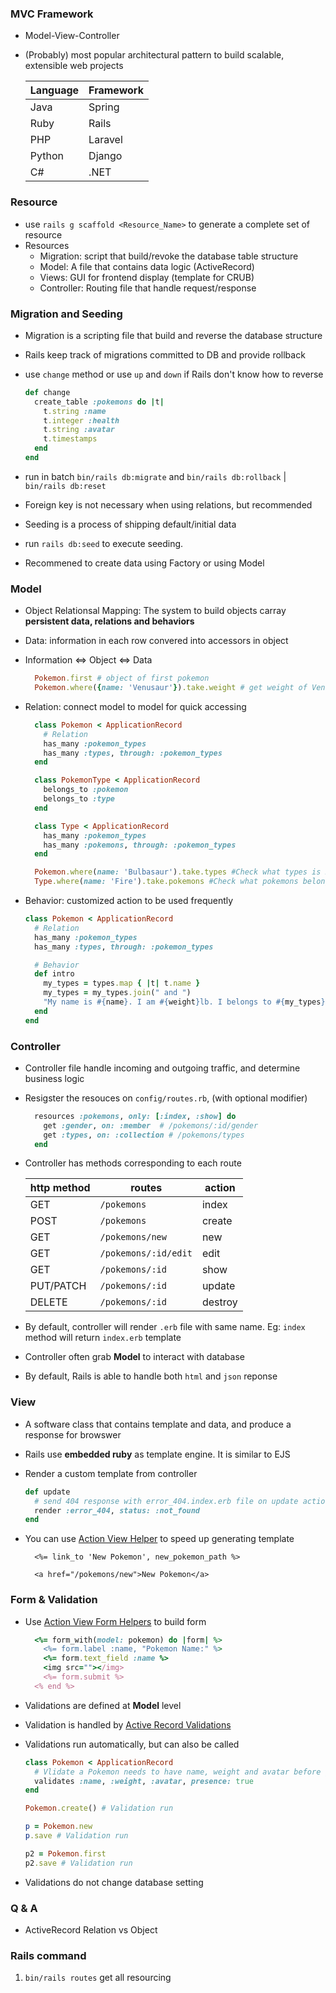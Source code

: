 ### MVC Framework
* Model-View-Controller
* (Probably) most popular architectural pattern to build scalable, extensible web projects

    |Language|Framework|
    |-|-|
    |Java|Spring|
    |Ruby|Rails|
    |PHP|Laravel|
    |Python|Django|
    |C#|.NET|


### Resource
* use `rails g scaffold <Resource_Name>` to generate a complete set of resource
* Resources 
  - Migration: script that build/revoke the database table structure
  - Model: A file that contains data logic (ActiveRecord)
  - Views: GUI  for frontend display (template for CRUB)
  - Controller: Routing file that handle request/response


### Migration and Seeding
* Migration is a scripting file that build and reverse the database structure
* Rails keep track of migrations committed to DB and provide rollback
* use `change` method or use `up` and `down` if Rails don't know how to reverse

  ```rb
  def change
    create_table :pokemons do |t|
      t.string :name
      t.integer :health
      t.string :avatar
      t.timestamps
    end
  end
  ```
* run in batch `bin/rails db:migrate` and `bin/rails db:rollback` | `bin/rails db:reset`
* Foreign key is not necessary when using relations, but recommended
* Seeding is a process of shipping default/initial data
* run `rails db:seed` to execute seeding. 
* Recommened to create data using Factory or using Model

### Model
* Object Relationsal Mapping: The system to build objects carray **persistent data, relations and behaviors**
* Data: information in each row convered into accessors in object
* Information <=> Object <=> Data

  ```rb
    Pokemon.first # object of first pokemon
    Pokemon.where({name: 'Venusaur'}).take.weight # get weight of Venusaur
  ```
* Relation: connect model to model for quick accessing 

  ```rb
    class Pokemon < ApplicationRecord
      # Relation
      has_many :pokemon_types
      has_many :types, through: :pokemon_types
    end

    class PokemonType < ApplicationRecord
      belongs_to :pokemon
      belongs_to :type
    end

    class Type < ApplicationRecord
      has_many :pokemon_types
      has_many :pokemons, through: :pokemon_types
    end

    Pokemon.where(name: 'Bulbasaur').take.types #Check what types is Bulbasaur
    Type.where(name: 'Fire').take.pokemons #Check what pokemons belong to Fire category
  ```
* Behavior: customized action to be used frequently

  ```rb
  class Pokemon < ApplicationRecord
    # Relation
    has_many :pokemon_types
    has_many :types, through: :pokemon_types

    # Behavior
    def intro
      my_types = types.map { |t| t.name }
      my_types = my_types.join(" and ")
      "My name is #{name}. I am #{weight}lb. I belongs to #{my_types}"
    end
  end
  ```

### Controller
* Controller file handle incoming and outgoing traffic, and determine business logic
* Resigster the resouces on `config/routes.rb`, (with optional modifier)

  ```rb
    resources :pokemons, only: [:index, :show] do
      get :gender, on: :member  # /pokemons/:id/gender
      get :types, on: :collection # /pokemons/types
    end
  ```

* Controller has methods corresponding to each route

  |http method|routes|action|
  |-|-|-|
  |GET|`/pokemons`|index|
  |POST|`/pokemons`|create|
  |GET|`/pokemons/new`|new|
  |GET|`/pokemons/:id/edit`|edit|
  |GET|`/pokemons/:id`|show|
  |PUT/PATCH|`/pokemons/:id`|update|
  |DELETE|`/pokemons/:id`|destroy|

* By default, controller will render `.erb` file with same name. Eg: `index` method will return `index.erb` template
* Controller often grab **Model** to interact with database
* By default, Rails is able to handle both `html` and `json` reponse

### View
* A software class that contains template and data, and produce a response for browswer
* Rails use **embedded ruby** as template engine. It is similar to EJS
* Render a custom template from controller

  ```rb
  def update
    # send 404 response with error_404.index.erb file on update action
    render :error_404, status: :not_found
  end
  ```

* You can use [Action View Helper](https://guides.rubyonrails.org/action_view_helpers.html) to speed up generating template

  ```
    <%= link_to 'New Pokemon', new_pokemon_path %>
    
    <a href="/pokemons/new">New Pokemon</a>
  ```

### Form & Validation
* Use [Action View Form Helpers](https://guides.rubyonrails.org/form_helpers.html) to build form

  ```rb
    <%= form_with(model: pokemon) do |form| %>
      <%= form.label :name, "Pokemon Name:" %>
      <%= form.text_field :name %>
      <img src=""></img>
      <%= form.submit %>
    <% end %>
  ```

* Validations are defined at **Model** level
* Validation is handled by [Active Record Validations](https://guides.rubyonrails.org/active_record_validations.html)
* Validations run automatically, but can also be called

  ```rb
  class Pokemon < ApplicationRecord
    # Vlidate a Pokemon needs to have name, weight and avatar before getting into database
    validates :name, :weight, :avatar, presence: true
  end

  Pokemon.create() # Validation run

  p = Pokemon.new
  p.save # Validation run

  p2 = Pokemon.first
  p2.save # Validation run
  ```
* Validations do not change database setting

### Q & A
* ActiveRecord Relation vs Object

### Rails command
1. `bin/rails routes` get all resourcing